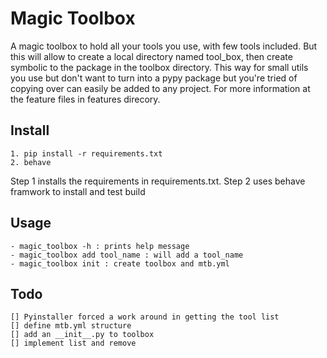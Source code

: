 # Magic Toolbox
A magic toolbox to hold all your tools you use, with few tools included.
But this will allow to create a local directory named tool_box,
then create symbolic to the package in the toolbox directory. This way for
small utils you use but don't want to turn into a pypy package but you're tried of copying over
can easily be added to any project. For more information at the feature files in features direcory.

## Install

    1. pip install -r requirements.txt
    2. behave

Step 1 installs the requirements in requirements.txt.
Step 2 uses behave framwork to install and test build

## Usage

    - magic_toolbox -h : prints help message
    - magic_toolbox add tool_name : will add a tool_name
    - magic_toolbox init : create toolbox and mtb.yml

## Todo

    [] Pyinstaller forced a work around in getting the tool list 
    [] define mtb.yml structure
    [] add an __init__.py to toolbox
    [] implement list and remove


